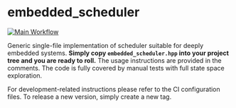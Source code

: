 # embedded_scheduler

[![Main Workflow](https://github.com/serges147/embedded_scheduler/actions/workflows/main.yml/badge.svg)](https://github.com/serges147/embedded_scheduler/actions/workflows/main.yml)

Generic single-file implementation of scheduler suitable for deeply embedded systems.
**Simply copy `embedded_scheduler.hpp` into your project tree
and you are ready to roll.**
The usage instructions are provided in the comments.
The code is fully covered by manual tests with full state space exploration.

For development-related instructions please refer to the CI configuration files.
To release a new version, simply create a new tag.
